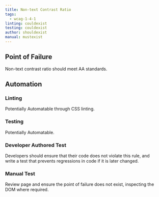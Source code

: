 ```yaml
---
title: Non-text Contrast Ratio
tags: 
  - wcag-1-4-1
linting: couldexist
testing: couldexist
author: shouldexist
manual: mustexist
---
```


## Point of Failure
Non-text contrast ratio should meet AA standards.

## Automation

### Linting
Potentially Automatable through CSS linting.


### Testing
Potentially Automatable.

### Developer Authored Test
Developers should ensure that their code does not violate this rule, and write a test that prevents regressions in code if it is later changed.

### Manual Test
Review page and ensure the point of failure does not exist, inspecting the DOM where required.